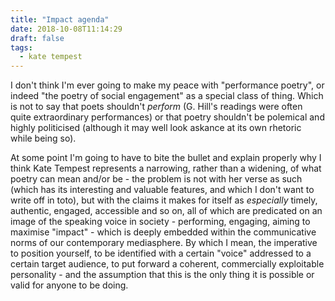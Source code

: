 ```yaml
---
title: "Impact agenda"
date: 2018-10-08T11:14:29 
draft: false
tags:
  - kate tempest
---
```


I don't think I'm ever going to make my peace with "performance poetry", or indeed "the poetry of social engagement" as a special class of thing. Which is not to say that poets shouldn't _perform_ (G. Hill's readings were often quite extraordinary performances) or that poetry shouldn't be polemical and highly politicised (although it may well look askance at its own rhetoric while being so).

At some point I'm going to have to bite the bullet and explain properly why I think Kate Tempest represents a narrowing, rather than a widening, of what poetry can mean and/or be - the problem is not with her verse as such (which has its interesting and valuable features, and which I don't want to write off in toto), but with the claims it makes for itself as _especially_ timely, authentic, engaged, accessible and so on, all of which are predicated on an image of the speaking voice in society - performing, engaging, aiming to maximise "impact" - which is deeply embedded within the communicative norms of our contemporary mediasphere. By which I mean, the imperative to position yourself, to be identified with a certain "voice" addressed to a certain target audience, to put forward a coherent, commercially exploitable personality - and the assumption that this is the only thing it is possible or valid for anyone to be doing.


